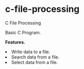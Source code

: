 # c-file-processing
C File Processing

Basic C Program.

<strong>Features.</strong>

<li>Write data to a file.</li>
<li>Search data from a file.</li>
<li>Select data from a file.</li>
